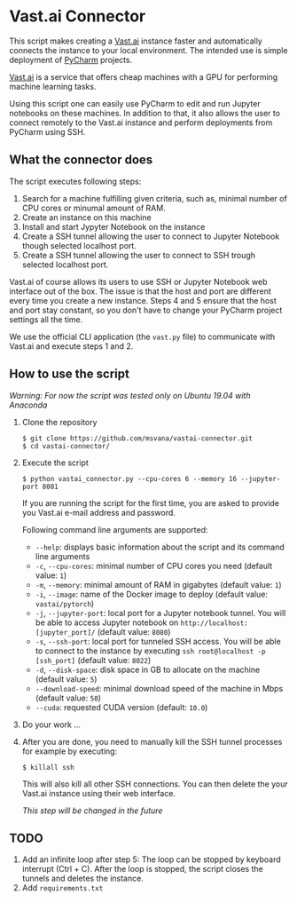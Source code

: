 # Vast.ai Connector

This script makes creating a [Vast.ai](vast.ai) instance faster and automatically
connects the instance to your local environment. The intended use is simple deployment
of [PyCharm](https://www.jetbrains.com/pycharm/) projects. 

[Vast.ai](vast.ai) is a service
that offers cheap machines with a GPU for performing 
machine learning tasks.

Using this script one can easily use PyCharm to edit and run Jupyter
notebooks on these machines. In addition to that, it also allows the user
to connect remotely to the Vast.ai instance and perform deployments from
PyCharm using SSH. 

## What the connector does

The script executes following steps:

1. Search for a machine fulfilling given criteria, such as, 
minimal number of CPU cores or minumal amount of RAM.
2. Create an instance on this machine
3. Install and start Jypyter Notebook on the instance
4. Create a SSH tunnel allowing the user to connect to Jupyter Notebook
   though selected localhost port.
5. Create a SSH tunnel allowing the user to connect to SSH trough selected
   localhost port.

Vast.ai of course allows its users to use SSH or Jupyter Notebook web
interface out of the box. The issue is that the host and port are different
every time you create a new instance. Steps 4 and 5 ensure that the host 
and port stay constant, so you don't have to change your PyCharm project settings all the 
time.

We use the official CLI application (the `vast.py` file) 
to communicate with Vast.ai and execute steps 1 and 2.

## How to use the script

*Warning: For now the script was tested only on Ubuntu 19.04 with Anaconda*

1. Clone the repository

   ```shell script
   $ git clone https://github.com/msvana/vastai-connector.git
   $ cd vastai-connector/
   ```

3. Execute the script

   ```shell script
   $ python vastai_connector.py --cpu-cores 6 --memory 16 --jupyter-port 8081
   ```
   If you are running the script for the first time, you are asked to provide
   you Vast.ai e-mail address and password.
   
   Following command line arguments are supported:
   - `--help`: displays basic information about the script and its command line arguments
   - `-c`, `--cpu-cores`: minimal number of CPU cores you need (default value: `1`)
   - `-m`, `--memory`: minimal amount of RAM in gigabytes (default value: `1`)
   - `-i`, `--image`: name of the Docker image to deploy (default value: `vastai/pytorch`)
   - `-j`, `--jupyter-port`: local port for a Jupyter notebook tunnel. You will be able to 
      access Jupyter notebook on `http://localhost:[jupyter_port]/` (default value: `8080`)
   - `-s`, `--ssh-port`: local port for tunneled SSH access. You will be able to connect to the 
      instance by executing `ssh root@localhost -p [ssh_port]` (default value: `8022`)
   - `-d`, `--disk-space`: disk space in GB to allocate on the machine (default value: `5`)
   - `--download-speed`: minimal download speed of the machine in Mbps (default value: `50`)
   - `--cuda`: requested CUDA version (default: `10.0`)
   
4. Do your work ...

5. After you are done, you need to manually kill the SSH tunnel processes for example
   by executing:
   
   ```shell script
   $ killall ssh
   ```
   
   This will also kill all other SSH connections.
   You can then delete the your Vast.ai instance using their web interface.
   
   *This step will be changed in the future*
   
## TODO

1. Add an infinite loop after step 5:
    The loop can be stopped by keyboard interrupt (Ctrl + C). After the loop
    is stopped, the script closes the tunnels and deletes the instance.
2. Add `requirements.txt`